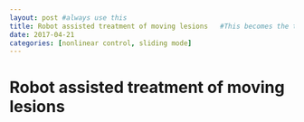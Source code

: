```yaml
---
layout: post #always use this
title: Robot assisted treatment of moving lesions   #This becomes the title of the page
date: 2017-04-21
categories: [nonlinear control, sliding mode]
---
```

# Robot assisted treatment of moving lesions #
